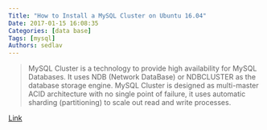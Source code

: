```yaml
---
Title: "How to Install a MySQL Cluster on Ubuntu 16.04"
Date: 2017-01-15 16:08:35
Categories: [data base]
Tags: [mysql]
Authors: sedlav
---
```


> MySQL Cluster is a technology to provide high availability for MySQL Databases. It uses NDB (Network DataBase) or NDBCLUSTER as the database storage engine. MySQL Cluster is designed as multi-master ACID architecture with no single point of failure, it uses automatic sharding (partitioning) to scale out read and write processes.

[Link](https://www.howtoforge.com/tutorial/how-to-install-a-mysql-cluster-on-ubuntu-16-04/)
